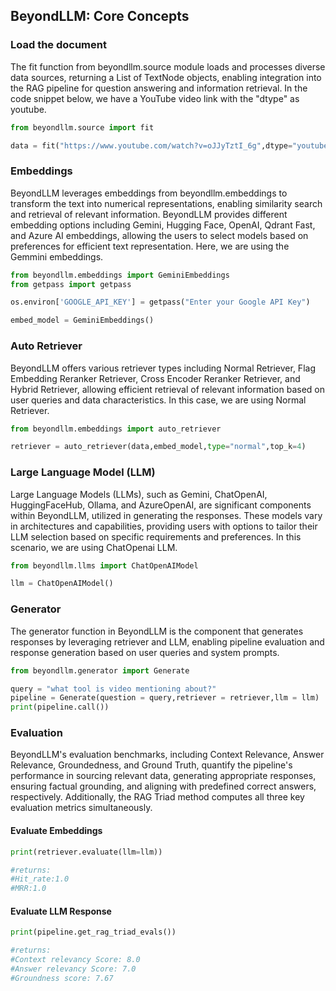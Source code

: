 ## BeyondLLM: Core Concepts

### Load the document

The fit function from beyondllm.source module loads and processes diverse data sources, returning a List of TextNode objects, enabling integration into the RAG pipeline for question answering and information retrieval. In the code snippet below, we have a YouTube video link with the "dtype" as youtube.

```python
from beyondllm.source import fit

data = fit("https://www.youtube.com/watch?v=oJJyTztI_6g",dtype="youtube",chunk_size=1024,chunk_overlap=0)
```

### Embeddings

BeyondLLM leverages embeddings from beyondllm.embeddings to transform the text into numerical representations, enabling similarity search and retrieval of relevant information. BeyondLLM provides different embedding options including Gemini, Hugging Face, OpenAI, Qdrant Fast, and Azure AI embeddings, allowing the users to select models based on preferences for efficient text representation. Here, we are using the Gemmini embeddings.

```python
from beyondllm.embeddings import GeminiEmbeddings
from getpass import getpass

os.environ['GOOGLE_API_KEY'] = getpass("Enter your Google API Key")

embed_model = GeminiEmbeddings()
```

### Auto Retriever

BeyondLLM offers various retriever types including Normal Retriever, Flag Embedding Reranker Retriever, Cross Encoder Reranker Retriever, and Hybrid Retriever, allowing efficient retrieval of relevant information based on user queries and data characteristics. In this case, we are using Normal Retriever.

```python
from beyondllm.embeddings import auto_retriever

retriever = auto_retriever(data,embed_model,type="normal",top_k=4)
```

### Large Language Model (LLM)

Large Language Models (LLMs), such as Gemini, ChatOpenAI, HuggingFaceHub, Ollama, and AzureOpenAI, are significant components within BeyondLLM, utilized in generating the responses. These models vary in architectures and capabilities, providing users with options to tailor their LLM selection based on specific requirements and preferences. In this scenario, we are using ChatOpenai LLM.

```python
from beyondllm.llms import ChatOpenAIModel

llm = ChatOpenAIModel()
```

### Generator

The generator function in BeyondLLM is the component that generates responses by leveraging retriever and LLM, enabling pipeline evaluation and response generation based on user queries and system prompts.

```python
from beyondllm.generator import Generate

query = "what tool is video mentioning about?"
pipeline = Generate(question = query,retriever = retriever,llm = llm)
print(pipeline.call())
```

### Evaluation

BeyondLLM's evaluation benchmarks, including Context Relevance, Answer Relevance, Groundedness, and Ground Truth, quantify the pipeline's performance in sourcing relevant data, generating appropriate responses, ensuring factual grounding, and aligning with predefined correct answers, respectively. Additionally, the RAG Triad method computes all three key evaluation metrics simultaneously.

#### Evaluate Embeddings

```python
print(retriever.evaluate(llm=llm))
```

```bash
#returns:
#Hit_rate:1.0
#MRR:1.0
```

#### Evaluate  LLM Response

```python
print(pipeline.get_rag_triad_evals())
```

```bash
#returns:
#Context relevancy Score: 8.0
#Answer relevancy Score: 7.0
#Groundness score: 7.67
```
